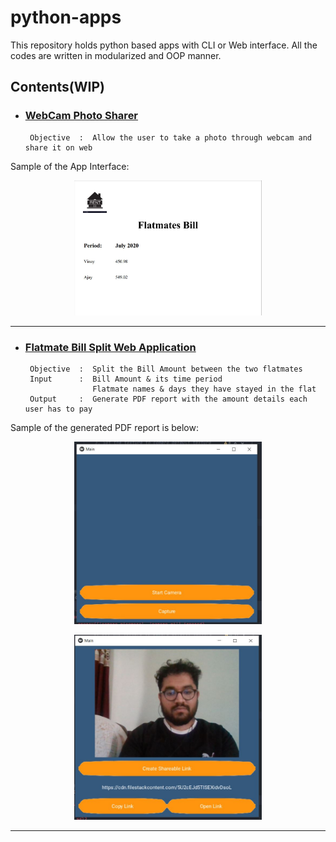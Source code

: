 # python-apps

This repository holds python based apps with CLI or Web interface. All the codes are written in modularized and OOP manner.

## Contents(WIP)

- ### [WebCam Photo Sharer](https://github.com/vinay-singh27/python-apps/tree/main/Webcam_photo_sharer)
       Objective  :  Allow the user to take a photo through webcam and share it on web
       
 Sample of the App Interface:                       
 <p align="center">
 <img src="Flatmates_Bill/report_sample.JPG" width="300">
 </p>
 
-----------------------------------------------------------------------------------------------------------------------------------------------------

- ### [Flatmate Bill Split Web Application](https://github.com/vinay-singh27/python-apps/tree/main/Flatmates_Bill)
       Objective  :  Split the Bill Amount between the two flatmates
       Input      :  Bill Amount & its time period
                     Flatmate names & days they have stayed in the flat
       Output     :  Generate PDF report with the amount details each user has to pay
       
 Sample of the generated PDF report is below:                       
 <p align="center">
 <img src="Webcam_photo_sharer/app_working_images/Starting Interface.JPG" width="300">
 </p>
  <p align="center">
 <img src="Webcam_photo_sharer/app_working_images/Creating shareable link.JPG" width="300">
 </p>
                                   
       
-----------------------------------------------------------------------------------------------------------------------------------------------------
